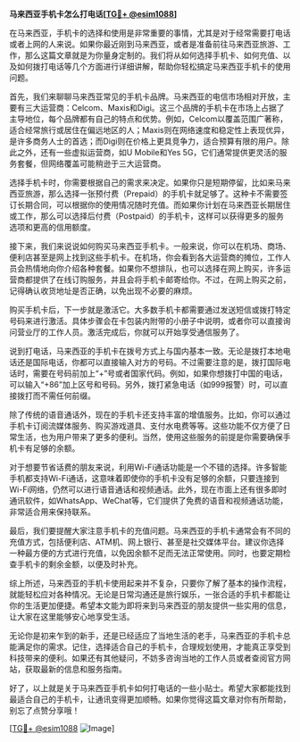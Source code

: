 **马来西亚手机卡怎么打电话[[TG💪+ @esim1088](https://t.me/s/esim1088)]**

在马来西亚，手机卡的选择和使用是非常重要的事情，尤其是对于经常需要打电话或者上网的人来说。如果你最近刚到马来西亚，或者是准备前往马来西亚旅游、工作，那么这篇文章就是为你量身定制的。我们将从如何选择手机卡、如何充值、以及如何拨打电话等几个方面进行详细讲解，帮助你轻松搞定马来西亚手机卡的使用问题。

首先，我们来聊聊马来西亚常见的手机卡品牌。马来西亚的电信市场相对开放，主要有三大运营商：Celcom、Maxis和Digi。这三个品牌的手机卡在市场上占据了主导地位，每个品牌都有自己的特点和优势。例如，Celcom以覆盖范围广著称，适合经常旅行或居住在偏远地区的人；Maxis则在网络速度和稳定性上表现优异，是许多商务人士的首选；而Digi则在价格上更具竞争力，适合预算有限的用户。除此之外，还有一些虚拟运营商，如U Mobile和Yes 5G，它们通常提供更灵活的服务套餐，但网络覆盖可能稍逊于三大运营商。

选择手机卡时，你需要根据自己的需求来决定。如果你只是短期停留，比如来马来西亚旅游，那么选择一张预付费（Prepaid）的手机卡就足够了。这种卡不需要签订长期合同，可以根据你的使用情况随时充值。而如果你计划在马来西亚长期居住或工作，那么可以选择后付费（Postpaid）的手机卡，这样可以获得更多的服务选项和更高的信用额度。

接下来，我们来说说如何购买马来西亚手机卡。一般来说，你可以在机场、商场、便利店甚至是网上找到这些手机卡。在机场，你会看到各大运营商的摊位，工作人员会热情地向你介绍各种套餐。如果你不想排队，也可以选择在网上购买，许多运营商都提供了在线订购服务，并且会将手机卡邮寄给你。不过，在网上购买之前，记得确认收货地址是否正确，以免出现不必要的麻烦。

购买手机卡后，下一步就是激活它。大多数手机卡都需要通过发送短信或拨打特定号码来进行激活。具体步骤会在卡包装内附带的小册子中说明，或者你可以直接询问营业厅的工作人员。激活完成后，你就可以开始享受通信服务了。

说到打电话，马来西亚的手机卡在拨号方式上与国内基本一致。无论是拨打本地电话还是国际电话，你都可以直接输入对方的号码。不过需要注意的是，拨打国际电话时，需要在号码前加上“+”号或者国家代码。例如，如果你想拨打中国的电话，可以输入“+86”加上区号和号码。另外，拨打紧急电话（如999报警）时，可以直接拨打而不需任何前缀。

除了传统的语音通话外，现在的手机卡还支持丰富的增值服务。比如，你可以通过手机卡订阅流媒体服务、购买游戏道具、支付水电费等等。这些功能不仅方便了日常生活，也为用户带来了更多的便利。当然，使用这些服务的前提是你需要确保手机卡有足够的余额。

对于想要节省话费的朋友来说，利用Wi-Fi通话功能是一个不错的选择。许多智能手机都支持Wi-Fi通话，这意味着即使你的手机卡没有足够的余额，只要连接到Wi-Fi网络，仍然可以进行语音通话和视频通话。此外，现在市面上还有很多即时通讯软件，如WhatsApp、WeChat等，它们提供了免费的语音和视频通话功能，非常适合用来保持联系。

最后，我们要提醒大家注意手机卡的充值问题。马来西亚的手机卡通常会有不同的充值方式，包括便利店、ATM机、网上银行、甚至是社交媒体平台。建议你选择一种最方便的方式进行充值，以免因余额不足而无法正常使用。同时，也要定期检查手机卡的剩余金额，以便及时补充。

综上所述，马来西亚的手机卡使用起来并不复杂，只要你了解了基本的操作流程，就能轻松应对各种情况。无论是日常沟通还是旅行娱乐，一张合适的手机卡都能让你的生活更加便捷。希望本文能为即将来到马来西亚的朋友提供一些实用的信息，让大家在这里能够安心地享受生活。

无论你是初来乍到的新手，还是已经适应了当地生活的老手，马来西亚的手机卡总能满足你的需求。记住，选择适合自己的手机卡，合理规划使用，才能真正享受到科技带来的便利。如果还有其他疑问，不妨多咨询当地的工作人员或者查阅官方网站，获取最新的信息和服务指南。

好了，以上就是关于马来西亚手机卡如何打电话的一些小贴士。希望大家都能找到最适合自己的手机卡，让通讯变得更加顺畅。如果你觉得这篇文章对你有所帮助，别忘了点赞分享哦！

[[TG💪+ @esim1088](https://t.me/s/esim1088) ![Image](https://i.postimg.cc/4NQfJmqS/Snipaste-2025-05-13-00-14-12.png)]